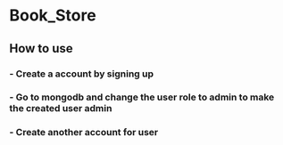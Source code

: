 # Book_Store
## How to use
### - Create a account by signing up
### - Go to mongodb and change the user role to admin to make the created user admin
### - Create another account for user
